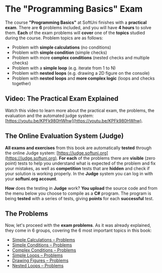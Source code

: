 # The "Programming Basics" Exam

The course **"Programming Basics"** at SoftUni finishes with a **practical exam**. There are **6** problems included, and you will have **4 hours** to solve them. **Each** of the exam problems will **cover** one of the **topics** studied during the course. Problem topics are as follows:

* Problem with **simple calculations** (no conditions)
* Problem with **simple condition** (simple checks)
* Problem with more **complex conditions** (nested checks and multiple checks)
* Problem with a **simple loop** (e.g. iterate from 1 to N)
* Problem with **nested loops** (e.g. drawing a 2D figure on the console)
* Problem with **nested loops** and **more complex logic** (loops and checks together)

## Video: The Practical Exam Explained

Watch this video to learn more about the practical exam, the problems, the evaluation and the automated judge system: [https://youtu.be/KPFk980HWhw](https://youtu.be/KPFk980HWhw).

## The Online Evaluation System (Judge)

**All exams and exercises** from this book are automatically **tested** through the online Judge system: [https://judge.softuni.org](https://judge.softuni.org). **For each** of the problems there are **visible** (zero point) tests to help you understand what is expected of the problem and fix your mistakes, as well as **competition** tests that are **hidden** and check if your solution is working properly. In the **Judge** system you can log in with your **softuni.org account**.

**How** does the testing in **Judge** work? **You upload** the source code and from the menu below you choose to compile as a **C#** program. The program is being **tested** with a series of tests, giving **points** for each **successful** test.

## The Problems

Now, let's proceed with the **exam problems**. As it was already explained, they come in 6 groups, covering the 6 most important topics in this book:

* [Simple Calculations – Problems](simple-calc-problems/)
* [Simple Conditions – Problems](simple-conditions-problems/)
* [Complex Conditions – Problems](complex-conditions-problems/)
* [Simple Loops – Problems](simple-loops-problems/)
* [Drawing Figures – Problems](drawing-figures-problems/)
* [Nested Loops – Problems](nested-loops-problems/)
